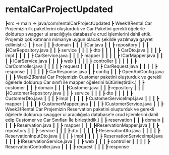 # rentalCarProjectUpdated
┣src -> main -> java/com/rentalCarProjectUpdated
 ┣ Week1(Rental Car Projemizin ilk paketlerini oluşturduk ve Car Paketini gerekli öğelerle doldurup swagger ui aracılığıyla database'e crud işlemlerini dahil ettik. Projemiz çok katmanlı mimariye uygun olacak şekilde yazılmaya gayret edilmiştir.)
 ┃ ┣ car
 ┃ ┃ ┣ domain
 ┃ ┃ ┃ ┣Car.java
 ┃ ┃ ┣ repository
 ┃ ┃ ┃ ┣ICarRepository.java
 ┃ ┃ ┣ service
 ┃ ┃ ┃ ┣ dto
 ┃ ┃ ┃ ┃ ┣ CarDto.java
 ┃ ┃ ┃ ┣ impl
 ┃ ┃ ┃ ┃ ┣ CarService.java
 ┃ ┃ ┃ ┣ mapper
 ┃ ┃ ┃ ┃ ┣ ICarMapper.java
 ┃ ┃ ┃ ┣ ICarService.java
 ┃ ┃ ┃ ┣ web
 ┃ ┃ ┃ ┃ ┣ controller
 ┃ ┃ ┃ ┃ ┃ ┣ CarController.java
 ┃ ┃ ┃ ┃ ┣ request
 ┃ ┃ ┃ ┃ ┃ ┣ CarRequest.java
 ┃ ┃ ┃ ┃ ┣ response
 ┃ ┃ ┃ ┃ ┃ ┣ CarResponse.java
 ┃ ┣ config
 ┃ ┃ ┣ OpenApiConfig.java
 ┃
 ┃
 ┣ Week2(Rental Car Projemizin Customer paketini oluşturduk ve gerekli öğelerle doldurup Car sınıfı ile mapper öğelerini bütünleştirdik.)
 ┃ ┣ customer
 ┃ ┃ ┣ domain
 ┃ ┃ ┃ ┣Customer.java
 ┃ ┃ ┣ repository
 ┃ ┃ ┃ ┣ICustomerRepository.java
 ┃ ┃ ┣ service
 ┃ ┃ ┃ ┣ dto
 ┃ ┃ ┃ ┃ ┣ CustomerDto.java
 ┃ ┃ ┃ ┣ impl
 ┃ ┃ ┃ ┃ ┣ CustomerServiceImpl.java
 ┃ ┃ ┃ ┣ mapper
 ┃ ┃ ┃ ┃ ┣ CustomerMapper.java
 ┃ ┃ ┃ ┣ ICustomerService.java
 ┃
 ┃
 ┣ Week3(Rental Car Projemizin Reservation paketini oluşturduk ve gerekli öğelerle doldurup swagger ui aracılığıyla database'e crud işlemlerini dahil edip Customer ve Car Sınıfları İle birleştirdik.)
 ┃ ┣ reservation
 ┃ ┃ ┣ domain
 ┃ ┃ ┃ ┣ Reservation.java
 ┃ ┃ ┣ mapper
 ┃ ┃ ┃ ┣IReservationMapper.java
 ┃ ┃ ┣ repository
 ┃ ┃ ┣ service
 ┃ ┃ ┃ ┣ dto
 ┃ ┃ ┃ ┃ ┣ ReservationDto.java
 ┃ ┃ ┃ ┃ ┣ ReservationInputDto.java
 ┃ ┃ ┃ ┣ impl
 ┃ ┃ ┃ ┃ ┣ ReservationServiceImpl.java
 ┃ ┃ ┃ ┣ IReservationService.java
 ┃ ┃ ┣ web
 ┃ ┃ ┃ ┣ controller
 ┃ ┃ ┃ ┃ ┣ ReservationController.java
 ┃ ┃ ┃ ┣ request
 ┃ ┃ ┃ ┣ response
 
 
 
 
 
 
 
 
 
 
 
 
 
 
